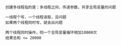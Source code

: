 ```
创建多线程指的是：多线程之间，传递参数，共享全局变量的问题
```

```
一线程个写，一个线程读取，没问题
如果两个线程同时写，就会出问题
```

```
两个线程同时操作，同一个全局变量循环相加10000次
结果总和 <= 20000
```

